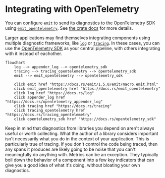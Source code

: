 # Integrating with OpenTelemetry

You can configure `emit` to send its diagnostics to the OpenTelemetry SDK using [`emit_opentelemetry`](https://docs.rs/emit_opentelemetry). See [the crate docs](https://docs.rs/emit_opentelemetry) for more details.

Larger applications may find themselves integrating components using multiple diagnostic frameworks, like [`log`](https://docs.rs/log/latest/log/) or [`tracing`](https://docs.rs/tracing/latest/tracing/). In these cases, you can use the [OpenTelemetry SDK](https://github.com/open-telemetry/opentelemetry-rust) as your central pipeline, with others integrating with it instead of eachother.

```mermaid
flowchart
    log --> appender_log --> opentelemetry_sdk
    tracing --> tracing_opentelemetry --> opentelemetry_sdk
    emit --> emit_opentelemetry --> opentelemetry_sdk

    click emit href "https://docs.rs/emit/1.5.0/emit/macro.emit.html"
    click emit_opentelemetry href "https://docs.rs/emit_opentelemetry"
    click log href "https://docs.rs/log"
    click appender_log href "https://docs.rs/opentelemetry_appender_log"
    click tracing href "https://docs.rs/tracing"
    click tracing_opentelemetry href "https://docs.rs/tracing_opentelemetry"
    click opentelemetry_sdk href "https://docs.rs/opentelemetry_sdk"
```

Keep in mind that diagnostics from libraries you depend on aren't always useful or worth collecting. What the author of a library considers important isn't necessarily what you do in the context of your application. This is particularly true of tracing. If you don't control the code being traced, then any spans it produces are likely going to be noise that you can't meaningfully do anything with. Metrics can be an exception. They typically boil down the behavior of a component into a few key indicators that can give you a good idea of what it's doing, without bloating your own diagnostics.
